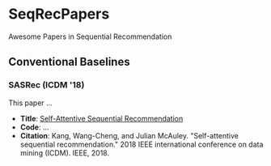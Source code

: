 # SeqRecPapers

Awesome Papers in Sequential Recommendation

## Conventional Baselines

### SASRec (ICDM '18)

This paper ...

- **Title**: [Self-Attentive Sequential Recommendation](https://ieeexplore.ieee.org/abstract/document/8594844)
- **Code**: ...
- **Citation**: Kang, Wang-Cheng, and Julian McAuley. "Self-attentive sequential recommendation." 2018 IEEE international conference on data mining (ICDM). IEEE, 2018.

